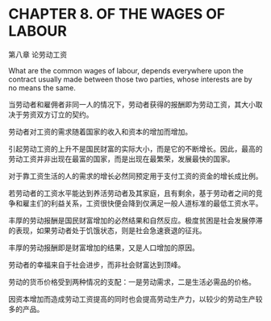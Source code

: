 # CHAPTER 8. OF THE WAGES OF LABOUR

第八章 论劳动工资



What are the common wages of labour, depends everywhere upon the contract usually made between those two parties, whose interests are by no means the same.

当劳动者和雇佣者非同一人的情况下，劳动者获得的报酬即为劳动工资，其大小取决于劳资双方订立的契约。



劳动者对工资的需求随着国家的收入和资本的增加而增加。



引起劳动工资的上升不是国民财富的实际大小，而是它的不断增长。因此，最高的劳动工资并非出现在最富的国家，而是出现在最繁荣，发展最快的国家。



对于靠工资生活的人的需求的增长必然同预定用于支付工资的资金的增长成比例。



若劳动者的工资水平能达到养活劳动者及其家庭，且有剩余，基于劳动者之间的竞争和雇主们的利益关系，工资很快便会降到仅满足一般人道标准的最低工资水平。



丰厚的劳动报酬是国民财富增加的必然结果和自然反应。极度贫困是社会发展停滞的表现，如果劳动者处于饥饿状态，则是社会急速衰退的征兆。



丰厚的劳动报酬即是财富增加的结果，又是人口增加的原因。



劳动者的幸福来自于社会进步，而非社会财富达到顶峰。



劳动的货币价格受到两种情况的支配：一是劳动需求，二是生活必需品的价格。



因资本增加而造成劳动工资提高的同时也会提高劳动生产力，以较少的劳动生产较多的产品。